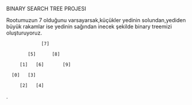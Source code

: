 BINARY SEARCH TREE PROJESI

Rootumuzun 7 olduğunu varsayarsak,küçükler yedinin solundan,yediden büyük rakamlar ise yedinin sağından inecek şekilde binary treemizi oluşturuyoruz.

                 [7]

            [5]      [8]
         
         [1]   [6]       [9]
      
      [0]   [3]
         
         [2]   [4]  
        
.